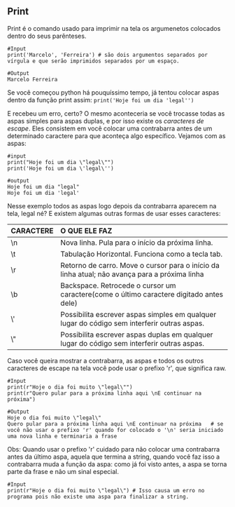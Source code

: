 ## Print
Print é o comando usado para imprimir na tela os argumenetos colocados dentro do seus parênteses. 

```
#Input
print('Marcelo', 'Ferreira') # são dois argumentos separados por vírgula e que serão imprimidos separados por um espaço.

#Output
Marcelo Ferreira
```

Se você começou python há pouquíssimo tempo, já tentou colocar aspas dentro da função print assim: 
`print('Hoje foi um dia 'legal'')`

E recebeu um erro, certo? O mesmo aconteceria se você trocasse todas as aspas simples para aspas duplas, e por isso existe os *caracteres de escape*. Eles consistem em você colocar uma contrabarra antes de um determinado caractere para que aconteça algo específico. Vejamos com as aspas:
```
#input
print("Hoje foi um dia \"legal\"") 
print('Hoje foi um dia \'legal\'')

#output
Hoje foi um dia "legal"
Hoje foi um dia 'legal'
```
Nesse exemplo todos as aspas logo depois da contrabarra aparecem na tela, legal né? E existem algumas outras formas de usar esses caracteres:

| CARACTERE |                                         O QUE ELE FAZ                                         |
|-----------|:--------------------------------------------------------------------------------------------- |
| \n        | Nova linha. Pula para o início da próxima linha.                                              |
| \t        | Tabulação Horizontal. Funciona como a tecla tab.                                              |
| \r        | Retorno de carro. Move o cursor para o início da linha atual; não avança para a próxima linha |
| \b        | Backspace. Retrocede o cursor um caractere(come o último caractere digitado antes dele)       |
| \\'        | Possibilita escrever aspas simples em qualquer lugar do código sem interferir outras aspas.   |
| \\"        | Possibilita escrever aspas duplas em qualquer lugar do código sem interferir outras aspas.    |


Caso você queira mostrar a contrabarra, as aspas e todos os outros caracteres de escape na tela você pode usar o prefixo 'r', que significa raw.
```
#Input
print(r"Hoje o dia foi muito \"legal\"")
print(r"Quero pular para a próxima linha aqui \nE continuar na próxima")

#Output
Hoje o dia foi muito \"legal\"
Quero pular para a próxima linha aqui \nE continuar na próxima   # se você não usar o prefixo 'r' quando for colocado o '\n' seria iniciado uma nova linha e terminaria a frase
```

Obs: Quando usar o prefixo 'r' cuidado para não colocar uma contrabarra antes da último aspa, aquela que termina a string, quando você faz isso a contrabarra muda a função da aspa: como já foi visto antes, a aspa se torna parte da frase e não um sinal especial.

```
#Input
print(r"Hoje o dia foi muito \"legal\") # Isso causa um erro no programa pois não existe uma aspa para finalizar a string.
```


